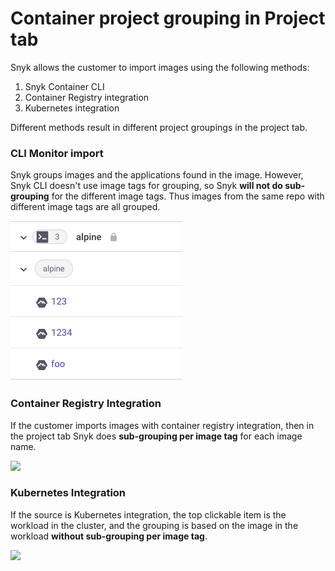 # Container project grouping in Project tab

Snyk allows the customer to import images using the following methods:

1. Snyk Container CLI
2. Container Registry integration
3. Kubernetes integration

Different methods result in different project groupings in the project tab.

### CLI Monitor import

Snyk groups images and the applications found in the image. However, Snyk CLI doesn't use image tags for grouping, so Snyk **will not do sub-grouping** for the different image tags. Thus images from the same repo with different image tags are all grouped.

![](<../../.gitbook/assets/image (12) (1) (1) (1) (1) (1) (1).png>)

### Container Registry Integration

If the customer imports images with container registry integration, then in the project tab Snyk does **sub-grouping per image tag** for each image name.

![](<../../.gitbook/assets/Screenshot 2022-08-23 at 15.13.18.png>)

### Kubernetes Integration

If the source is Kubernetes integration, the top clickable item is the workload in the cluster, and the grouping is based on the image in the workload **without sub-grouping per image tag**.

![](<../../.gitbook/assets/Screenshot 2022-08-22 at 19.37.56.png>)
